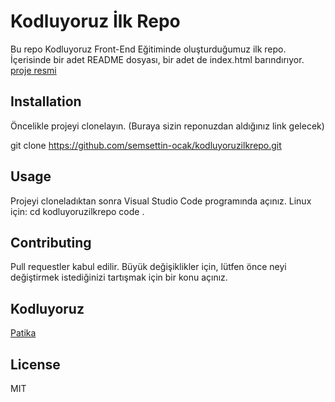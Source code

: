 # Kodluyoruz İlk Repo

Bu repo Kodluyoruz Front-End Eğitiminde oluşturduğumuz ilk repo. İçerisinde bir adet README dosyası, bir adet de index.html barındırıyor.
[proje resmi](https://imgyukle.com/f/2022/11/06/JVYprc.png)

## Installation

Öncelikle projeyi clonelayın. (Buraya sizin reponuzdan aldığınız link gelecek)

git clone https://github.com/semsettin-ocak/kodluyoruzilkrepo.git

## Usage

Projeyi cloneladıktan sonra Visual Studio Code programında açınız.
Linux için:
cd kodluyoruzilkrepo
code .

## Contributing

Pull requestler kabul edilir. Büyük değişiklikler için, lütfen önce neyi değiştirmek istediğinizi tartışmak için bir konu açınız.

## Kodluyoruz

[Patika](www.patika.dev)

## License

MIT
